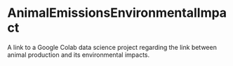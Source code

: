 # AnimalEmissionsEnvironmentalImpact
A link to a Google Colab data science project regarding the link between animal production and its environmental impacts. 
